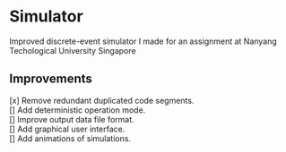 # Simulator
Improved discrete-event simulator I made for an assignment at Nanyang Techological University Singapore

## Improvements
[x] Remove redundant duplicated code segments.  
[] Add deterministic operation mode.  
[] Improve output data file format.  
[] Add graphical user interface.  
[] Add animations of simulations.
